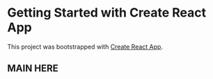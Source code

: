 # Getting Started with Create React App

This project was bootstrapped with [Create React App](https://github.com/facebook/create-react-app).

## MAIN HERE